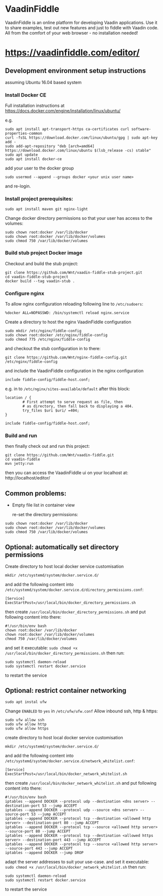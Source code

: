 VaadinFiddle
==============
VaadinFiddle is an online platform for developing Vaadin applications. Use it to share examples, test out new features and just to fiddle with Vaadin code. All from the comfort of your web browser - no installation needed!

https://vaadinfiddle.com/editor/
==============

## Development environment setup instructions
assuming Ubuntu 16.04 based system

### Install Docker CE
Full installation instructions at https://docs.docker.com/engine/installation/linux/ubuntu/

e.g.
```
sudo apt install apt-transport-https ca-certificates curl software-properties-common
curl -fsSL https://download.docker.com/linux/ubuntu/gpg | sudo apt-key add -
sudo add-apt-repository "deb [arch=amd64] https://download.docker.com/linux/ubuntu $(lsb_release -cs) stable"
sudo apt update
sudo apt install docker-ce
```
add your user to the docker group
```
sudo usermod --append --groups docker <your unix user name>
```
and re-login.

### Install project prerequisites:
```
sudo apt install maven git nginx-light
```
Change docker directory permissions so that your user has access to the volumes:
```
sudo chown root:docker /var/lib/docker
sudo chown root:docker /var/lib/docker/volumes
sudo chmod 750 /var/lib/docker/volumes
```
### Build stub project Docker image
Checkout and build the stub project:
```
git clone https://github.com/Wnt/vaadin-fiddle-stub-project.git
cd vaadin-fiddle-stub-project
docker build --tag vaadin-stub .
```
### Configure nginx
To allow nginx configuration reloading following line to `/etc/sudoers`:
```
%docker ALL=NOPASSWD: /bin/systemctl reload nginx.service
```
Create a directory to host the nginx VaadinFiddle configuration
```
sudo mkdir /etc/nginx/fiddle-config
sudo chown root:docker /etc/nginx/fiddle-config
sudo chmod 775 /etc/nginx/fiddle-config
```
and checkout the stub configuration in to there:
```
git clone https://github.com/Wnt/nginx-fiddle-config.git /etc/nginx/fiddle-config
```
and include the VaadinFiddle configuration in the nginx configuration
```
include fiddle-config/fiddle-host.conf;
```
e.g. in to `/etc/nginx/sites-available/default` after this block:
```
location / {
        # First attempt to serve request as file, then
        # as directory, then fall back to displaying a 404.
        try_files $uri $uri/ =404;
}

include fiddle-config/fiddle-host.conf;
```
### Build and run
then finally check out and run this project:
```
git clone https://github.com/Wnt/vaadin-fiddle.git
cd vaadin-fiddle
mvn jetty:run
```
then you can access the VaadinFiddle ui on your localhost at:
http://localhost/editor/
## Common problems:
- Empty file list in container view

  re-set the directory permissions:

```
sudo chown root:docker /var/lib/docker
sudo chown root:docker /var/lib/docker/volumes
sudo chmod 750 /var/lib/docker/volumes
```
## Optional: automatically set directory permissions
Create directory to host local docker service customisation
```
mkdir /etc/systemd/system/docker.service.d/
```
and add the following content into `/etc/systemd/system/docker.service.d/directory_permissions.conf`:
```
[Service]
ExecStartPost=/usr/local/bin/docker_directory_permissions.sh
```
then create `/usr/local/bin/docker_directory_permissions.sh` and put following content into there:
```
#!/usr/bin/env bash
chown root:docker /var/lib/docker
chown root:docker /var/lib/docker/volumes
chmod 750 /var/lib/docker/volumes
```
and set it executable: `sudo chmod +x /usr/local/bin/docker_directory_permissions.sh`
then run:
```
sudo systemctl daemon-reload
sudo systemctl restart docker.service
```
to restart the service
## Optional: restrict container networking
```
sudo apt instal ufw
```
Change `ENABLED` to `yes` in `/etc/ufw/ufw.conf`
Allow inbound ssh, http & https:
```
sudo ufw allow ssh
sudo ufw allow http
sudo ufw allow https
```
create directory to host local docker service customisation
```
mkdir /etc/systemd/system/docker.service.d/
```
and add the following content into `/etc/systemd/system/docker.service.d/network_whitelist.conf`:
```
[Service]
ExecStartPost=/usr/local/bin/docker_network_whitelist.sh
```
then create `/usr/local/bin/docker_network_whitelist.sh` and put following content into there:
```
#!/usr/bin/env bash
iptables --append DOCKER --protocol udp --destination <dns server> --destination-port 53 --jump ACCEPT
iptables --append DOCKER --protocol udp --source <dns server> --source-port 53 --jump ACCEPT
iptables --append DOCKER --protocol tcp --destination <allowed http server> --destination-port 80 --jump ACCEPT
iptables --append DOCKER --protocol tcp --source <allowed http server> --source-port 80 --jump ACCEPT
iptables --append DOCKER --protocol tcp --destination <allowed https server> --destination-port 443 --jump ACCEPT
iptables --append DOCKER --protocol tcp --source <allowed http server> --source-port 443 --jump ACCEPT
iptables --append DOCKER --jump DROP
```
adapt the server addresses to suit your use-case.
and set it executable: `sudo chmod +x /usr/local/bin/docker_network_whitelist.sh`
then run:
```
sudo systemctl daemon-reload
sudo systemctl restart docker.service
```
to restart the service
